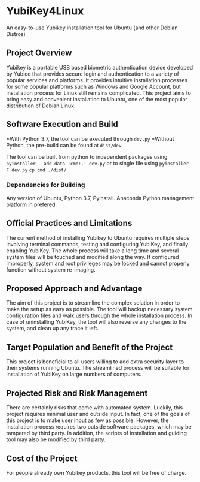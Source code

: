 # YubiKey4Linux
An easy-to-use Yubikey installation tool for Ubuntu (and other Debian Distros)  

## Project Overview
Yubikey is a portable USB based biometric authentication device developed by Yubico that provides secure login and authentication to a variety of popular services and platforms. It provides intuitive installation processes for some popular platforms such as Windows and Google Account, but installation process for Linux still remains complicated. This project aims to bring easy and convenient installation to Ubuntu, one of the most popular distribution of Debian Linux.  

## Software Execution and Build
*With Python 3.7, the tool can be executed through `dev.py`
*Without Python, the pre-build can be found at `dist/dev`

The tool can be built from python to independent packages using
```pyinstaller --add-data 'cmd:.' dev.py```
or to single file using
```pyinstaller -F dev.py```
```cp cmd ./dist/```

### Dependencies for Building
Any version of Ubuntu, Python 3.7, Pyinstall. Anaconda Python management platform in prefered.  

## Official Practices and Limitations

The current method of installing Yubikey to Ubuntu requires multiple steps involving terminal commands, testing and configuring YubiKey, and finally enabling YubiKey. The whole process will take a long time and several system files will be touched and modified along the way. If configured improperly, system and root privileges may be locked and cannot properly function without system re-imaging.  

## Proposed Approach and Advantage

The aim of this project is to streamline the complex solution in order to make the setup as easy as possible. The tool will backup necessary system configuration files and walk users through the whole installation process. In case of uninstalling YubiKey, the tool will also reverse any changes to the system, and clean up any trace it left.  

## Target Population and Benefit of the Project

This project is beneficial to all users willing to add extra security layer to their systems running Ubuntu. The streamlined process will be suitable for installation of YubiKey on large numbers of computers.  

## Projected Risk and Risk Management

There are certainly risks that come with automated system. Luckily, this project requires minimal user and outside input. In fact, one of the goals of this project is to make user input as few as possible. However, the installation process requires two outside software packages, which may be tampered by third party. In addition, the scripts of installation and guiding tool may also be modified by third party.  

## Cost of the Project

For people already own Yubikey products, this tool will be free of charge.  

